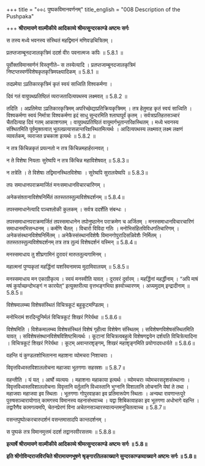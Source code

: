 +++
title = "००८ पुष्पकविमानवर्णनम्"
title_english = "008 Description of the Pushpaka"

+++
**श्रीरामायणे वाल्मीकीये आदिकाव्ये श्रीमत्सुन्दरकाण्डे अष्टमः सर्गः**

स तस्य मध्ये भवनस्य संस्थितं महद्विमानं मणिवज्रचित्रितम् ।

प्रतप्तजाम्बूनदजालकृत्रिमं ददर्श वीरः पवनात्मजः कपिः ॥ 5.8.1 ॥

पूर्वोक्तविमानवर्णनं विस्तृणीते– स तस्येत्यादि । प्रतप्तजाम्बूनदजालकृत्रिमं निष्टप्तस्वर्णविशेषकृतकृत्रिमपक्ष्यादिकम् ॥ 5.8.1 ॥

तदप्रमेया ऽप्रतिकारकृत्रिमं कृतं स्वयं साध्विति विश्वकर्मणा ।

दिवं गतं वायुपथप्रतिष्ठितं व्यराजतादित्यपथस्य लक्ष्मवत् ॥ 5.8.2 ॥

तदिति । अप्रतिमेया ऽप्रतिकारकृत्रिमम् अपरिच्छेद्याप्रतिक्रियकृत्रिमम् । तत्र हेतुमाह कृतं स्वयं साध्विति । विश्वकर्मणा स्वयं निर्मात्रा विश्वकर्मणा इदं साधु सुन्दरमिति श्लाघापूर्वं कृतम् । सर्वत्राप्रतिहतसञ्चारं चैतदित्याह दिवं गतम् आकाशगतम् । वायुपथप्रतिष्ठितं वायुमार्गभूतान्तरिक्षस्थितम् । मध्ये भवनस्य संश्थितमिति पूर्वमुक्तत्वात् भूतलप्रत्यासन्नान्तरिक्षस्थितमित्यर्थः । आदित्यपथस्य लक्ष्मवत् लक्ष्म लक्षणं व्यावर्तकम्, व्यराजत प्रचकाश इत्यर्थः ॥ 5.8.2 ॥

न तत्र किंचिन्नकृतं प्रयत्नतो न तत्र किंचिन्नमहार्हरत्नवत् ।

न ते विशेषा नियताः सुरेष्वपि न तत्र किंचिन्न महाविशेषवत् ॥ 5.8.3॥

न तत्रेति । ते विशेषाः तद्विमानस्थितविशेषाः । सुरेष्वपि सुरालयेष्वपि ॥ 5.8.3॥

तपः समाधानपराक्रमार्जितं मनःसमाधानविचारचारिणम् ।

अनेकसंश्तानाविशेषनिर्मितं ततस्ततस्तुल्यविशेषदर्शनम् ॥ 5.8.4॥

तपस्समाधानेत्यादि पञ्चश्लोकी कुलकम् । सर्वत्र ददर्शेति संबन्धः ।

तपस्समाधानपराक्रमार्जितं तपस्समाधानेन तपोनुष्ठानेन पराक्रमेण च अर्जितम् । मनस्समाधानविचारचारिणं समाधानमभिसन्धानम् । कर्मणि चैतत् । विचारो विविदा गतिः । मनोभिसंहितविविधगतिचारिणम् । अनेकसंस्थानविशेषनिर्मितम् । अनेकैस्संस्थानविशेषैः विमानगोपुरादिसन्निवेशैः निर्मितम् । ततस्ततस्तुल्यविशेषदर्शनम् तत्र तत्र तुल्यं विशेषदर्शनं यस्मिन् ॥ 5.8.4॥

मनस्समाधाय तु शीघ्रगामिनं दुरावरं मारुततुल्यगामिनम् ।

महात्मनां पुण्यकृतां महर्द्धिनां यशस्विनामग्र्य मुदामिवालयम् ॥ 5.8.5॥

मनस्समाधाय मन एकाग्रीकृत्य । स्वयं मनस्वीति यावत् । दुरावरं दुर्वारम् । महर्द्धिनां महर्द्धीनाम् । “अपि माषं मषं कुर्याच्छन्दोभङ्गं न कारयेत्” इत्युक्तरीत्या वृत्तभङ्गभिया ह्रस्वोच्चारणम् । अग्र्यमुदाम् इन्द्रादीनाम् ॥ 5.8.5॥

विशेषमालम्ब्य विशेषसंस्थितं विचित्रकूटं बहुकूटमण्डितम् ।

मनोभिरामं शरदिन्दुनिर्मलं विचित्रकूटं शिखरं गिरेर्यथा ॥ 5.8.6॥

विशेषमिति । विशेकमालम्ब्य विशेषसंस्थितं विशेषं गृहीत्वा विशेषेण संस्थितम् । सविशेषणविशेषसंस्थितमिति यावत् । सविशेषसंश्थानविशेषविशिष्टमित्यर्थः । कूटानां विचित्रत्वबहुत्वे विशेषणद्वयेन दर्शयति विचित्रेत्यादिना । विचित्रकूटं शिखरं गिरेर्यथा । कूटम् अवान्तरशृङ्गम्, शिखरं महाशृङ्गमिति प्रयोगादवधार्यते ॥ 5.8.6॥

वहन्ति यं कुण्डलशोभितानना महाशना व्योमचरा निशाचराः ।

विवृत्तविध्वस्तविशाललोचना महाजवा भूतगणाः सहस्रशः ॥ 5.8.7॥

वहन्तीति । यं यत् । आर्षो व्यत्ययः । महाशनाः महाकाया इत्यर्थः । व्योमचराः व्योमचरसदृशसंस्थानाः । विवृत्तविध्वस्तविशाललोचनाः विवृत्तानि वर्तुलानि विध्वस्तानि भुग्नानि विशालानि लोचनानि येषां ते तथा । महाजवाः महाजवा इव स्थिताः । भूतगणाः गोपुरवाहका इव प्रतिमारूपेण स्थिताः । अन्यथा रावणान्तःपुरे पुरुषसञ्चारायोगात् कामगस्य विमानस्य वहनासंभवाच्च । यद्वा शिबिकावाहका इव भूतगणा अधोभागे वहन्ति । तद्वारैणैव कामगत्वमपि, चेतनप्रेरणं विना अचेतनसञ्चारस्यात्यन्तमनुचितत्वाच्च ॥ 5.8.7॥

वसन्तपुष्पोत्करचारुदर्शनं वसन्तमासादपि कान्तदर्शनम् ।

स पुष्पकं तत्र विमानमुत्तमं ददर्श तद्वानरवीरसत्तमः ॥ 5.8.8॥

**इत्यार्षे श्रीरामायणे वाल्मीकीये आदिकाव्ये श्रीमत्सुन्दरकाण्डे अष्टमः सर्गः ॥ 5.8॥**

**इति श्रीगोविन्दराजविरचिते श्रीरामायणभूषणे श्रृङ्गारतिलकाख्याने सुन्दरकाण्डव्याख्याने अष्टमः सर्गः ॥ 5.8॥**
